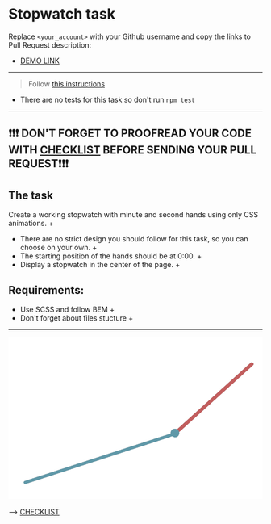 # Stopwatch task
Replace `<your_account>` with your Github username and copy the links to Pull Request description:
- [DEMO LINK](https://kosserzh.github.io/layout_stop-watch/)

___
> Follow [this instructions](https://github.com/mate-academy/layout_task-guideline#how-to-solve-the-layout-tasks-on-github)

- There are no tests for this task so don't run `npm test`
___

## ❗️❗️❗️ DON'T FORGET TO PROOFREAD YOUR CODE WITH [CHECKLIST](https://github.com/mate-academy/layout_stop-watch/blob/master/checklist.md) BEFORE SENDING YOUR PULL REQUEST❗️❗️❗️

## The task
Create a working stopwatch with minute and second hands using only CSS animations. +
- There are no strict design you should follow for this task, so you can choose on your own. +
- The starting position of the hands should be at 0:00. +
- Display a stopwatch in the center of the page. +

## Requirements:
- Use SCSS and follow BEM +
- Don't forget about files stucture +

---
![demo](stopwatch.png)

--> [CHECKLIST](https://github.com/mate-academy/layout_stop-watch/blob/master/checklist.md)
